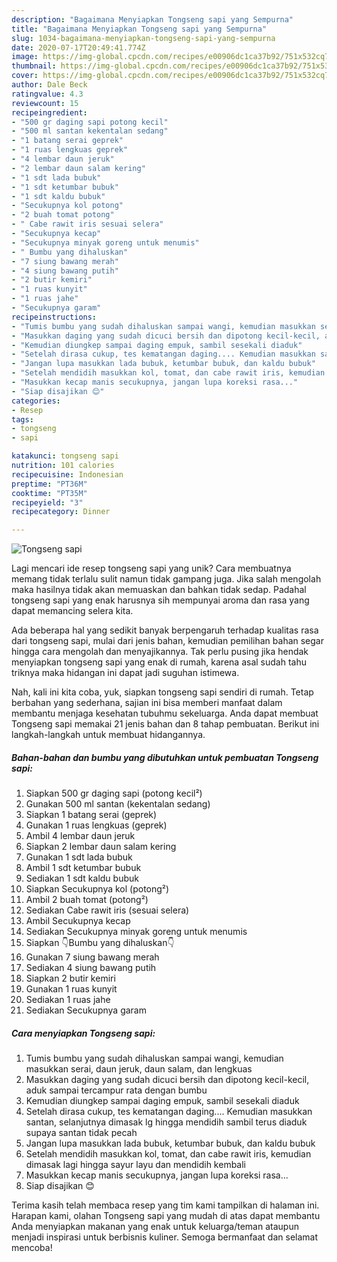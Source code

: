 ```yaml
---
description: "Bagaimana Menyiapkan Tongseng sapi yang Sempurna"
title: "Bagaimana Menyiapkan Tongseng sapi yang Sempurna"
slug: 1034-bagaimana-menyiapkan-tongseng-sapi-yang-sempurna
date: 2020-07-17T20:49:41.774Z
image: https://img-global.cpcdn.com/recipes/e00906dc1ca37b92/751x532cq70/tongseng-sapi-foto-resep-utama.jpg
thumbnail: https://img-global.cpcdn.com/recipes/e00906dc1ca37b92/751x532cq70/tongseng-sapi-foto-resep-utama.jpg
cover: https://img-global.cpcdn.com/recipes/e00906dc1ca37b92/751x532cq70/tongseng-sapi-foto-resep-utama.jpg
author: Dale Beck
ratingvalue: 4.3
reviewcount: 15
recipeingredient:
- "500 gr daging sapi potong kecil"
- "500 ml santan kekentalan sedang"
- "1 batang serai geprek"
- "1 ruas lengkuas geprek"
- "4 lembar daun jeruk"
- "2 lembar daun salam kering"
- "1 sdt lada bubuk"
- "1 sdt ketumbar bubuk"
- "1 sdt kaldu bubuk"
- "Secukupnya kol potong"
- "2 buah tomat potong"
- " Cabe rawit iris sesuai selera"
- "Secukupnya kecap"
- "Secukupnya minyak goreng untuk menumis"
- " Bumbu yang dihaluskan"
- "7 siung bawang merah"
- "4 siung bawang putih"
- "2 butir kemiri"
- "1 ruas kunyit"
- "1 ruas jahe"
- "Secukupnya garam"
recipeinstructions:
- "Tumis bumbu yang sudah dihaluskan sampai wangi, kemudian masukkan serai, daun jeruk, daun salam, dan lengkuas"
- "Masukkan daging yang sudah dicuci bersih dan dipotong kecil-kecil, aduk sampai tercampur rata dengan bumbu"
- "Kemudian diungkep sampai daging empuk, sambil sesekali diaduk"
- "Setelah dirasa cukup, tes kematangan daging.... Kemudian masukkan santan, selanjutnya dimasak lg hingga mendidih sambil terus diaduk supaya santan tidak pecah"
- "Jangan lupa masukkan lada bubuk, ketumbar bubuk, dan kaldu bubuk"
- "Setelah mendidih masukkan kol, tomat, dan cabe rawit iris, kemudian dimasak lagi hingga sayur layu dan mendidih kembali"
- "Masukkan kecap manis secukupnya, jangan lupa koreksi rasa..."
- "Siap disajikan 😊"
categories:
- Resep
tags:
- tongseng
- sapi

katakunci: tongseng sapi 
nutrition: 101 calories
recipecuisine: Indonesian
preptime: "PT36M"
cooktime: "PT35M"
recipeyield: "3"
recipecategory: Dinner

---
```



![Tongseng sapi](https://img-global.cpcdn.com/recipes/e00906dc1ca37b92/751x532cq70/tongseng-sapi-foto-resep-utama.jpg)

Lagi mencari ide resep tongseng sapi yang unik? Cara membuatnya memang tidak terlalu sulit namun tidak gampang juga. Jika salah mengolah maka hasilnya tidak akan memuaskan dan bahkan tidak sedap. Padahal tongseng sapi yang enak harusnya sih mempunyai aroma dan rasa yang dapat memancing selera kita.



Ada beberapa hal yang sedikit banyak berpengaruh terhadap kualitas rasa dari tongseng sapi, mulai dari jenis bahan, kemudian pemilihan bahan segar hingga cara mengolah dan menyajikannya. Tak perlu pusing jika hendak menyiapkan tongseng sapi yang enak di rumah, karena asal sudah tahu triknya maka hidangan ini dapat jadi suguhan istimewa.


Nah, kali ini kita coba, yuk, siapkan tongseng sapi sendiri di rumah. Tetap berbahan yang sederhana, sajian ini bisa memberi manfaat dalam membantu menjaga kesehatan tubuhmu sekeluarga. Anda dapat membuat Tongseng sapi memakai 21 jenis bahan dan 8 tahap pembuatan. Berikut ini langkah-langkah untuk membuat hidangannya.

<!--inarticleads1-->

##### Bahan-bahan dan bumbu yang dibutuhkan untuk pembuatan Tongseng sapi:

1. Siapkan 500 gr daging sapi (potong kecil²)
1. Gunakan 500 ml santan (kekentalan sedang)
1. Siapkan 1 batang serai (geprek)
1. Gunakan 1 ruas lengkuas (geprek)
1. Ambil 4 lembar daun jeruk
1. Siapkan 2 lembar daun salam kering
1. Gunakan 1 sdt lada bubuk
1. Ambil 1 sdt ketumbar bubuk
1. Sediakan 1 sdt kaldu bubuk
1. Siapkan Secukupnya kol (potong²)
1. Ambil 2 buah tomat (potong²)
1. Sediakan  Cabe rawit iris (sesuai selera)
1. Ambil Secukupnya kecap
1. Sediakan Secukupnya minyak goreng untuk menumis
1. Siapkan  👇Bumbu yang dihaluskan👇
1. Gunakan 7 siung bawang merah
1. Sediakan 4 siung bawang putih
1. Siapkan 2 butir kemiri
1. Gunakan 1 ruas kunyit
1. Sediakan 1 ruas jahe
1. Sediakan Secukupnya garam




<!--inarticleads2-->

##### Cara menyiapkan Tongseng sapi:

1. Tumis bumbu yang sudah dihaluskan sampai wangi, kemudian masukkan serai, daun jeruk, daun salam, dan lengkuas
1. Masukkan daging yang sudah dicuci bersih dan dipotong kecil-kecil, aduk sampai tercampur rata dengan bumbu
1. Kemudian diungkep sampai daging empuk, sambil sesekali diaduk
1. Setelah dirasa cukup, tes kematangan daging.... Kemudian masukkan santan, selanjutnya dimasak lg hingga mendidih sambil terus diaduk supaya santan tidak pecah
1. Jangan lupa masukkan lada bubuk, ketumbar bubuk, dan kaldu bubuk
1. Setelah mendidih masukkan kol, tomat, dan cabe rawit iris, kemudian dimasak lagi hingga sayur layu dan mendidih kembali
1. Masukkan kecap manis secukupnya, jangan lupa koreksi rasa...
1. Siap disajikan 😊




Terima kasih telah membaca resep yang tim kami tampilkan di halaman ini. Harapan kami, olahan Tongseng sapi yang mudah di atas dapat membantu Anda menyiapkan makanan yang enak untuk keluarga/teman ataupun menjadi inspirasi untuk berbisnis kuliner. Semoga bermanfaat dan selamat mencoba!
